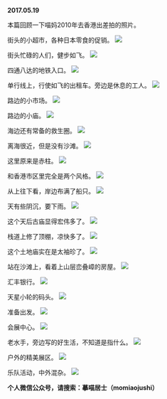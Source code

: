 
          
**2017.05.19**

本篇回顾一下喵妈2010年去香港出差拍的照片。

街头的小超市，各种日本零食的促销。
![](http://imglf1.nosdn.127.net/img/TWV2VW4xNG5FOXdQSUd6bGdaSnRyeGlCSzk2MlZiU09MZTg0SzdJdEZrVT0.jpg)


街头忙碌的人们，健步如飞。
![](http://imglf0.nosdn.127.net/img/OTFzR2czcC9KVlNLdzlHOTVLdW1ZcU81dE9wN2x5aG9YVW1HQzhFdFRiST0.jpg)


四通八达的地铁入口。
![](http://imglf.nosdn.127.net/img/RU5zNGRjVTE1WjFqZWVRcktPN0J4VWI4ZmpBM1NoYkdxOTJKM0NKdmFHYz0.jpg)


单行线上，行使如飞的出租车。旁边是休息的工人。
![](http://imglf0.nosdn.127.net/img/Z2hZbGg4QUQ1TlA2blhzY2FodGU0Z3M3UzYwcy9LNkdzMlFab2d2SzJ3Yz0.jpg)


路边的小市场。
![](http://imglf1.nosdn.127.net/img/TUY1TjRCQmUySjBVMFJpRU1yL2xrazByZGNLdHFhQ1NiYXpKekhRNHNSUT0.jpg)


路边的小庙。
![](http://imglf.nosdn.127.net/img/akJ3aENzSWxScGRiN2NrMFRnaDdZekg0VWVyZ3NlTGZieUpDVHpyeGloND0.jpg)


海边还有常备的救生圈。
![](http://imglf.nosdn.127.net/img/cHZjMVkxWFVhbWVhQUxGOFNhNzM4WCsxTFR6LzFaaFVqK1JCOFVVYjVsQT0.jpg)


离海很近，但是没有沙滩。
![](http://imglf1.nosdn.127.net/img/SWVHSGxCZStsMktqZHFnQVZqaE9JNGZaM2NlV1IyRDNaa1d3OEYxSEUwRT0.jpg)


这里原来是赤柱。
![](http://imglf1.nosdn.127.net/img/QmgxOElsamIxL0ZObllRaXVFNFVhekcxLzdjNzBadWgwNUpQdTR0RlRmZz0.jpg)


和香港市区里完全是两个风格。
![](http://imglf2.nosdn.127.net/img/N0hKOEZCSjUzSWNLRHE1SEptRXl5ckJ4VTJ3UlJpSkljZnR3ZE9qQzQyYz0.jpg)


从上往下看，岸边布满了船只。
![](http://imglf1.nosdn.127.net/img/cEVlT21aeUlGdVlFanFGbWtyYzVKcTdoMUxGVzljWENkSUlIclJjcmdNYz0.jpg)


天有些阴沉，要下雨。
![](http://imglf.nosdn.127.net/img/NHJWaDh3RVlRNy9jcVl1cnVyT08yRHJ6RlhvTjhGM1dTWituNGltVjBlcz0.jpg)


这个天后古庙显得宏伟多了。
![](http://imglf.nosdn.127.net/img/VXdBVml1ZkJKZ2VUUkRGYW1JOVlDUlNJSlFqUkIrcURwUHNSa2VTVDRnZz0.jpg)


栈道上修了顶棚，凉快多了。
![](http://imglf2.nosdn.127.net/img/NnFLUVp1WlBidzNtakpZQmtGQzVZLzBWazE5dUVxVG56Y0Ztd3FzTVFOMD0.jpg)


这个土地庙实在是太袖珍了。
![](http://imglf.nosdn.127.net/img/eitiRytHUnV1akdKSzhCY2dkLyt1VlQyL3V4RGxyWXN4UG9Jcy9KMlpyVT0.jpg)


站在沙滩上，看着上山层峦叠嶂的房屋。
![](http://imglf.nosdn.127.net/img/U21iYTV6dW1VVTNveUw2WnVZRk41NVdsZ1h1S0JMQVBlTkdwRFFORElNTT0.jpg)


汇丰银行。
![](http://imglf1.nosdn.127.net/img/M0t1RytUOUp6R2lteTRTdzRiZXk4RVlDTGEvRzZIR0NLVWNEWjBLVmZYVT0.jpg)


天星小轮的码头。
![](http://imglf2.nosdn.127.net/img/a3RRWkJXVStaZzdKM1lsMmZhSUswS3pRNFZwM2RWemo0Y1VxY1dMS0JNbz0.jpg)


准备出发。
![](http://imglf.nosdn.127.net/img/LzRJY1VKcHcyZlZoWFkweUo3ZU1ZMkpjOG5Rb2dTUTFNSlVpMUdHOFNkUT0.jpg)


会展中心。
![](http://imglf2.nosdn.127.net/img/WHBvMmU4dWtzMUcyMnNqRXJEYWJzOE1zdzh4UCtGV2x3eHBDRlk1QXJwRT0.jpg)


老水手，旁边写的好生活，不知道是指什么。
![](http://imglf2.nosdn.127.net/img/dWhSTWVOL1hTRTN4NDFFOXFNNzFYVGFCWkNYdUNlT2lVREQwTE9Zd2x1MD0.jpg)


户外的精美展区。
![](http://imglf2.nosdn.127.net/img/YVEwZHZwOEluVVlQN3pOck1waWluOHBVU3ZrYmY3NFlBd2dUbEU5RUNtYz0.jpg)


乐队活动，中外混杂。
![](http://imglf.nosdn.127.net/img/MUF0T2tGUy9qbjV4QnNqOUR4QU9CNjFKL01SS2NIeUh1a0RPd0RZcWtKZz0.jpg)



**个人微信公众号，请搜索：摹喵居士（momiaojushi）**

        